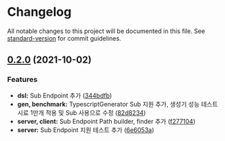 # Changelog

All notable changes to this project will be documented in this file. See [standard-version](https://github.com/conventional-changelog/standard-version) for commit guidelines.

## [0.2.0](https://github.com/kotlin-everywhere/kenet/compare/v0.1.0...v0.2.0) (2021-10-02)


### Features

* **dsl:** Sub Endpoint 추가 ([344bdfb](https://github.com/kotlin-everywhere/kenet/commit/344bdfb3a291e320fcfb1f621b9c8aad1f5a1d69))
* **gen, benchmark:** TypescriptGenerator Sub 지원 추가, 생성기 성능 테스트 시료 1만개 적용 및 Sub 사용으로 수정 ([82d8234](https://github.com/kotlin-everywhere/kenet/commit/82d82341966a7f71e7c5b6e51a2b9d801a4a361a))
* **server, client:** Sub Endpoint Path builder, finder 추가 ([f277104](https://github.com/kotlin-everywhere/kenet/commit/f277104f69233c9d0df7ad88705dc126f0070267))
* **server:** Sub Endpoint 지원 테스트 추가 ([6e6053a](https://github.com/kotlin-everywhere/kenet/commit/6e6053a156502f020ed6851947d29c3ea2a3c61d))

